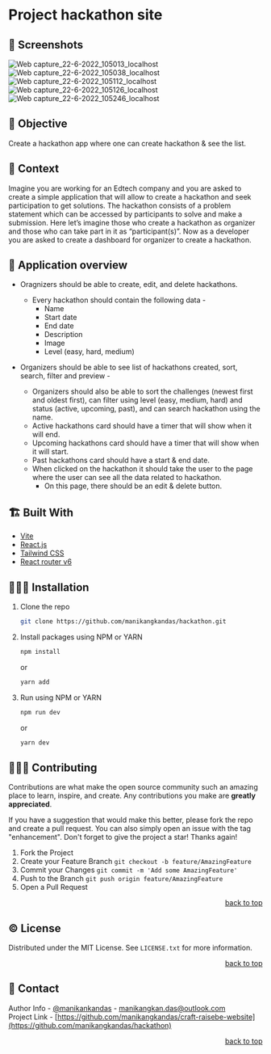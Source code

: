 # Project hackathon site

## 📜 Screenshots

![Web capture_22-6-2022_105013_localhost](https://user-images.githubusercontent.com/75943412/174949897-a5a0f780-6e60-4306-8fe2-1dbb7d33420b.jpeg)
![Web capture_22-6-2022_105038_localhost](https://user-images.githubusercontent.com/75943412/174949892-4d93c664-41a7-4133-a3a5-852fb82190b9.jpeg)
![Web capture_22-6-2022_105112_localhost](https://user-images.githubusercontent.com/75943412/174949888-f0188c36-6d83-4724-ace9-f2f523d0ca27.jpeg)
![Web capture_22-6-2022_105126_localhost](https://user-images.githubusercontent.com/75943412/174949886-1da05029-9dd3-4a81-abf0-99b9d43c3285.jpeg)
![Web capture_22-6-2022_105246_localhost](https://user-images.githubusercontent.com/75943412/174949876-f1201ba9-4b2e-44a5-8769-d49101548b45.jpeg)

## 🤔 Objective
Create a hackathon app where one can create hackathon & see the list. 

## 🥇 Context
Imagine you are working for an Edtech company and you are asked to create a simple application that will allow to create a hackathon and seek participation to get solutions. The hackathon consists of a problem statement which can be accessed by participants to solve and make a submission. Here let’s imagine those who create a hackathon as organizer and those who can take part in it as “participant(s)”. Now as a developer you are asked to create a dashboard for organizer to create a hackathon.

## 🐤 Application overview

- Oragnizers should be able to create, edit, and delete hackathons.
  - Every hackathon should contain the following data -
    - Name
    - Start date 
    - End date
    - Description
    - Image
    - Level (easy, hard, medium)

- Organizers should be able to see list of hackathons created, sort, search, filter and preview -    
  - Organizers should also be able to sort the challenges (newest first and oldest first), can filter using level (easy, medium, hard) and status (active, upcoming, past), and can search hackathon using the name.
  - Active hackathons card should have a timer that will show when it will end.
  - Upcoming hackathons card should have a timer that will show when it will start.
  - Past hackathons card should have a start & end date.
  - When clicked on the hackathon it should take the user to the page where the user can see all the data related to hackathon.
    - On this page, there should be an edit & delete button.

## 🏗️ Built With

- [Vite](https://vitejs.dev/)
- [React.js](https://reactjs.org/)
- [Tailwind CSS](https://tailwindcss.com/)
- [React router v6](https://reactrouter.com/)

## 🧑🏻‍🎤 Installation

1. Clone the repo
   ```sh
   git clone https://github.com/manikangkandas/hackathon.git
   ```
2. Install packages using NPM or YARN

   ```sh
   npm install
   ```
   or

   ```sh
   yarn add
   ```

3. Run using NPM or YARN

   ```sh
   npm run dev
   ```
   or

   ```sh
   yarn dev
   ```

## 💁🏻‍♂️ Contributing

Contributions are what make the open source community such an amazing place to learn, inspire, and create. Any contributions you make are **greatly appreciated**.

If you have a suggestion that would make this better, please fork the repo and create a pull request. You can also simply open an issue with the tag "enhancement".
Don't forget to give the project a star! Thanks again!

1. Fork the Project
2. Create your Feature Branch `git checkout -b feature/AmazingFeature`
3. Commit your Changes `git commit -m 'Add some AmazingFeature'`
4. Push to the Branch `git push origin feature/AmazingFeature`
5. Open a Pull Request

<p align="right"><a href="#top">back to top</a></p>

<!-- LICENSE -->

## ©️ License

Distributed under the MIT License. See `LICENSE.txt` for more information.

<p align="right"><a href="#top">back to top</a></p>

<!-- CONTACT -->

## 🤝 Contact

Author Info - [@manikankandas](https://linkedin.com/in/manikangkandas) - manikangkan.das@outlook.com
<br />
Project Link - [https://github.com/manikangkandas/craft-raisebe-website](https://github.com/manikangkandas/hackathon)

<p align="right"><a href="#top">back to top</a></p>
